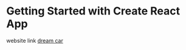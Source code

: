 # Getting Started with Create React App


website link [dream car](https://tesla-router-sazzu.netlify.app/blogs)






















